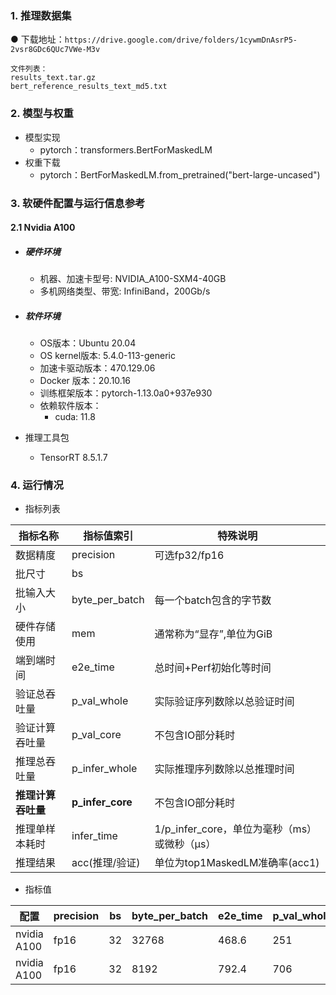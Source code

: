 ### 1. 推理数据集

● 下载地址：`https://drive.google.com/drive/folders/1cywmDnAsrP5-2vsr8GDc6QUc7VWe-M3v`

```
文件列表：
results_text.tar.gz
bert_reference_results_text_md5.txt
```


### 2. 模型与权重

* 模型实现
  * pytorch：transformers.BertForMaskedLM
* 权重下载
  * pytorch：BertForMaskedLM.from_pretrained("bert-large-uncased")

### 3. 软硬件配置与运行信息参考

#### 2.1 Nvidia A100

- ##### 硬件环境
    - 机器、加速卡型号: NVIDIA_A100-SXM4-40GB
    - 多机网络类型、带宽: InfiniBand，200Gb/s
    
- ##### 软件环境
   - OS版本：Ubuntu 20.04
   - OS kernel版本: 5.4.0-113-generic
   - 加速卡驱动版本：470.129.06
   - Docker 版本：20.10.16
   - 训练框架版本：pytorch-1.13.0a0+937e930
   - 依赖软件版本：
     - cuda: 11.8
   
- 推理工具包

   - TensorRT 8.5.1.7

### 4. 运行情况

* 指标列表

| 指标名称           | 指标值索引       | 特殊说明                                     |
| ------------------ | ---------------- | -------------------------------------------- |
| 数据精度           | precision        | 可选fp32/fp16                                |
| 批尺寸             | bs               |                                              |
| 批输入大小         | byte_per_batch   | 每一个batch包含的字节数                      |
| 硬件存储使用       | mem              | 通常称为“显存”,单位为GiB                     |
| 端到端时间         | e2e_time         | 总时间+Perf初始化等时间                      |
| 验证总吞吐量       | p_val_whole      | 实际验证序列数除以总验证时间                 |
| 验证计算吞吐量     | p_val_core       | 不包含IO部分耗时                             |
| 推理总吞吐量       | p_infer_whole    | 实际推理序列数除以总推理时间                 |
| **推理计算吞吐量** | **p_infer_core** | 不包含IO部分耗时                             |
| 推理单样本耗时     | infer_time       | 1/p_infer_core，单位为毫秒（ms）或微秒（μs） |
| 推理结果           | acc(推理/验证)   | 单位为top1MaskedLM准确率(acc1)               |

* 指标值

| 配置        | precision | bs   | byte_per_batch | e2e_time | p_val_whole | p_val_core | p_infer_whole | p_infer_core | infer_time | acc         | mem        |
| ----------- | --------- | ---- | ---- | -------- | ----------- | ---------- | ------------- | ------------ | ----------- | ---------- | ---------- |
| nvidia A100 | fp16      | 32  | 32768 | 468.6 | 251         | 257   | 293      | 301    | 3.3ms | 59.9/63.8 | 37.89/40.0 |
| nvidia A100 | fp16    | 32   | 8192 | 792.4 | 706      | 785 | 1152  | 1203 | 831μs | 58.1/61.2 | 38.64/40.0 |


